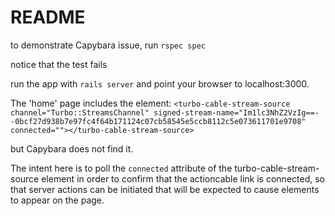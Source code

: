# README

to demonstrate Capybara issue, run `rspec spec`

notice that the test fails

run the app with `rails server` and point your browser to localhost:3000.

The 'home' page includes the element:
`<turbo-cable-stream-source channel="Turbo::StreamsChannel" signed-stream-name="Im1lc3NhZ2VzIg==--0bcf27d938b7e97fc4f64b171124c07cb58545e5ccb8112c5e073611701e9708" connected=""></turbo-cable-stream-source>`

but Capybara does not find it.

The intent here is to poll the `connected` attribute of the turbo-cable-stream-source element in order to confirm that the actioncable link is connected, so that server actions can be initiated that will be expected to cause elements to appear on the page.
